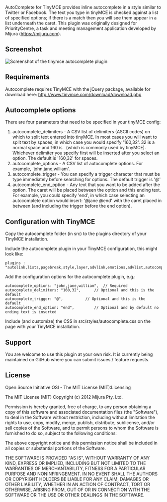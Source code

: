 AutoComplete for TinyMCE provides inline autocomplete in a style similar to Twitter or Facebook.  The text you type in tinyMCE is checked against a list of specified options; if there is a match then you will see them appear in a list underneath the caret. This plugin was originally designed for PriorityCentre, a task and meeting management application developed by Mijura (https://mijura.com).  

## Screenshot

![Screenshot of the tinymce autocomplete plugin](http://i.imgur.com/riKIZ.png)

## Requirements
Autocomplete requires TinyMCE with the jQuery package, available for download here: http://www.tinymce.com/download/download.php

## Autocomplete options
There are four parameters that need to be specified in your tinyMCE config:

1. autocomplete_delimiters - A CSV list of delimiters (ASCII codes) on which to split text entered into tinyMCE. In most cases you will want to split text by spaces, in which case you would specify '160,32'. 32 is a normal space and 160 is &nbsp; (which is commonly used by tinyMCE). Whichever delimiter you specify first will be inserted after you select an option.  The default is '160,32' for spaces. 
2. autocomplete_options - A CSV list of autocomplete options.  For example, 'john,jane,william'.    
3. autocomplete_trigger -  You can specify a trigger character that must be type immediately before searching for options.  The default trigger is '@' 
4. autocomplete_end_option - Any text that you want to be added after the option.  The caret will be placed between the option and this ending text.  For example, you could specify 'end', in which case selecting an autocomplete option would insert: '@jane  @end' with the caret placed in between (and including the trigger before the end option).

## Configuration with TinyMCE

Copy the autocomplete folder (in src) to the plugins directory of your TinyMCE installation.  

Include the autocomplete plugin in your TinyMCE configuration, this might look like:

```
plugins : "autolink,lists,pagebreak,style,layer,advlink,emotions,advlist,autocomplete",
```

 Add the configuration options for the autocomplete plugin, e.g.:

```
autocomplete_options: "john,jane,william", 	// Required 
autocomplete_delimiters: "160,32",		// Optional and this is the default 
autocomplete_trigger: "@",			// Optional and this is the default
autocomplete_end_option: "end",			// Optional and by default no ending text is inserted
```

Include (and customize) the CSS in src/styles/autocomplete.css on the page with your TinyMCE installation. 

## Support 
You are welcome to use this plugin at your own risk.  It is currently being maintained on GitHub where you can submit issues / feature requests. 

## License
Open Source Initiative OSI - The MIT License (MIT):Licensing

The MIT License (MIT)
Copyright (c) 2012 Mijura Pty. Ltd.

Permission is hereby granted, free of charge, to any person obtaining a copy of this software and associated documentation files (the "Software"), to deal in the Software without restriction, including without limitation the rights to use, copy, modify, merge, publish, distribute, sublicense, and/or sell copies of the Software, and to permit persons to whom the Software is furnished to do so, subject to the following conditions:

The above copyright notice and this permission notice shall be included in all copies or substantial portions of the Software.

THE SOFTWARE IS PROVIDED "AS IS", WITHOUT WARRANTY OF ANY KIND, EXPRESS OR IMPLIED, INCLUDING BUT NOT LIMITED TO THE WARRANTIES OF MERCHANTABILITY, FITNESS FOR A PARTICULAR PURPOSE AND NONINFRINGEMENT. IN NO EVENT SHALL THE AUTHORS OR COPYRIGHT HOLDERS BE LIABLE FOR ANY CLAIM, DAMAGES OR OTHER LIABILITY, WHETHER IN AN ACTION OF CONTRACT, TORT OR OTHERWISE, ARISING FROM, OUT OF OR IN CONNECTION WITH THE SOFTWARE OR THE USE OR OTHER DEALINGS IN THE SOFTWARE.
